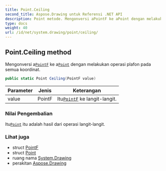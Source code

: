 ```yaml
---
title: Point.Ceiling
second_title: Aspose.Drawing untuk Referensi .NET API
description: Point metode. Mengonversi aPointF ke aPoint dengan melakukan operasi plafon pada semua koordinat.
type: docs
weight: 40
url: /id/net/system.drawing/point/ceiling/
---
```

## Point.Ceiling method

Mengonversi a[`PointF`](../../pointf/) ke a[`Point`](../) dengan melakukan operasi plafon pada semua koordinat.

```csharp
public static Point Ceiling(PointF value)
```

| Parameter | Jenis | Keterangan |
| --- | --- | --- |
| value | PointF | Itu[`PointF`](../../pointf/) ke langit-langit. |

### Nilai Pengembalian

Itu[`Point`](../) itu adalah hasil dari operasi langit-langit.

### Lihat juga

* struct [PointF](../../pointf/)
* struct [Point](../)
* ruang nama [System.Drawing](../../point/)
* perakitan [Aspose.Drawing](../../../)


